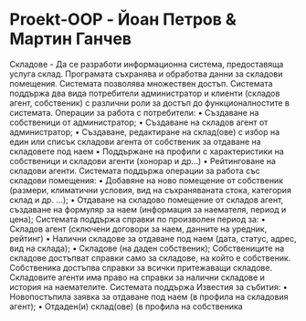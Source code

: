 # Proekt-OOP - Йоан Петров & Мартин Ганчев

Складове -
Да се разработи информационна система, предоставяща услуга склад. Програмата 
съхранява и обработва данни за складови помещения. Системата позволява 
множествен достъп.
Системата поддържа два вида потребители администратор и клиенти (складов агент, 
собственик) с различни роли за достъп до функционалностите в системата.
Операции за работа с потребители:
• Създаване на собственици от администратор;
• Създаване на складов агент от администратор;
• Създаване, редактиране на склад(ове) с избор на един или списък складови
агента от собственик за отдаване на складовете под наем
• Поддържане на профили с характеристики на собственици и складови агенти 
(хонорар и др…)
• Рейтинговане на складови агенти.
Системата поддържа операции за работа със складови помещения:
• Добавяне на ново помещение от собственик (размери, климатични условия, вид 
на съхраняваната стока, категория склад и др. …);
• Отдаване на складово помещение от складов агент, създаване на формуляр за 
наем (информация за наемателя, период и цена);
Системата поддържа справки по произволен период за:
• Складов агент (сключени договори за наем, данните на уредник, рейтинг)
• Налични складове за отдаване под наем (дата, статус, адрес, вид на склада);
• Складове (на даден собственик);
Собствениците на складове достъпват справки само за складове, на който е 
собственик. Собственика достъпва справки за всички притежаващи складове. 
Складовите агенти има право на справки за налични складове и история на 
наемателите.
Системата поддържа Известия за събития:
• Новопостъпила заявка за отдаване под наем (в профила на складовия агент);
• Отдаден(и) склад(ове) (в профила на собственика
